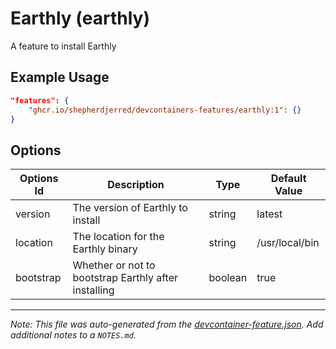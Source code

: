 
# Earthly (earthly)

A feature to install Earthly

## Example Usage

```json
"features": {
    "ghcr.io/shepherdjerred/devcontainers-features/earthly:1": {}
}
```

## Options

| Options Id | Description | Type | Default Value |
|-----|-----|-----|-----|
| version | The version of Earthly to install | string | latest |
| location | The location for the Earthly binary | string | /usr/local/bin |
| bootstrap | Whether or not to bootstrap Earthly after installing | boolean | true |



---

_Note: This file was auto-generated from the [devcontainer-feature.json](https://github.com/shepherdjerred/devcontainers-features/blob/main/src/earthly/devcontainer-feature.json).  Add additional notes to a `NOTES.md`._
